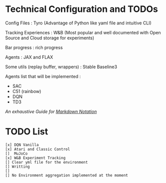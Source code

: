 # Technical Configuration and TODOs

Config Files : Tyro (Advantage of Python like yaml file and intuitive CLI) 

Tracking Experiences : W&B (Most popular and well documented with Open Source and Cloud storage for experiments)

Bar progress : rich progress

Agents : JAX and FLAX

Some utils (replay buffer, wrappers) : Stable Baseline3

Agents list that will be implemented :

- SAC 
- C51 (rainbow)
- DQN
- TD3

*An exhaustive Guide for [Markdown Notation](https://github.com/adam-p/markdown-here/wiki)*


# TODO List
```
[x] DQN Vanilla 
[x] Atari and Classic Control
[]  MuJoCo
[x] W&B Experiment Tracking
[] Clear yml file for the environment
[] Writting 
[]
[] No Environment aggregation implemented at the moment
```




